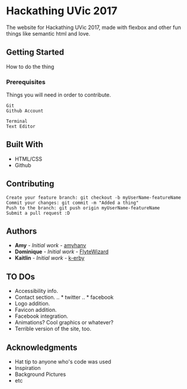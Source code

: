 # Hackathing UVic 2017

The website for Hackathing UVic 2017, made with flexbox and other fun things like semantic html and love.

## Getting Started

How to do the thing

### Prerequisites

Things you will need in order to contribute.

```
Git
Github Account

Terminal
Text Editor
```

## Built With

* HTML/CSS
* Github

## Contributing

```
Create your feature branch: git checkout -b myUserName-featureName
Commit your changes: git commit -m "Added a thing"
Push to the branch: git push origin myUserName-featureName
Submit a pull request :D
```

## Authors

* **Amy** - *Initial work* - [amyhanv](https://github.com/amyhanv)
* **Dominique** - *Initial work* - [FlyteWizard](https://github.com/FlyteWizard)
* **Kaitlin** - *Initial work* - [k-erby](https://github.com/k-erby)

## TO DOs

* Accessibility info.
* Contact section.
.. * twitter
.. * facebook
* Logo addition.
* Favicon addition.
* Facebook integration.
* Animations? Cool graphics or whatever?
* Terrible version of the site, too.

## Acknowledgments

* Hat tip to anyone who's code was used
* Inspiration
* Background Pictures
* etc
